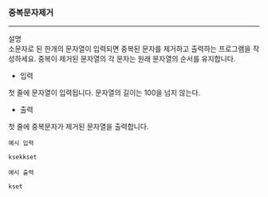 ### 중복문자제거

---
설명 <br>
소문자로 된 한개의 문자열이 입력되면 중복된 문자를 제거하고 출력하는 프로그램을 작성하세요.
중복이 제거된 문자열의 각 문자는 원래 문자열의 순서를 유지합니다.

- 입력

첫 줄에 문자열이 입력됩니다. 문자열의 길이는 100을 넘지 않는다.

- 출력

첫 줄에 중복문자가 제거된 문자열을 출력합니다.

```
예시 입력

ksekkset
```

```
예시 출력

kset
```
